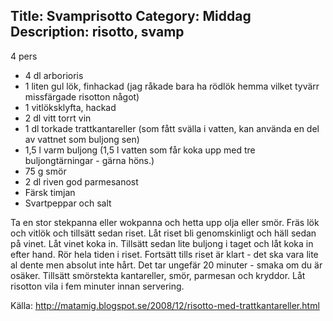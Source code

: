 Title: Svamprisotto 
Category: Middag
Description: risotto, svamp
---

4 pers

* 4 dl arborioris
* 1 liten gul lök, finhackad (jag råkade bara ha rödlök hemma vilket tyvärr missfärgade risotton något)
* 1 vitlöksklyfta, hackad
* 2 dl vitt torrt vin
* 1 dl torkade trattkantareller (som fått svälla i vatten, kan använda en del av vattnet som buljong sen)
* 1,5 l varm buljong (1,5 l vatten som får koka upp med tre buljongtärningar - gärna höns.)
* 75 g smör
* 2 dl riven god parmesanost
* Färsk timjan
* Svartpeppar och salt

Ta en stor stekpanna eller wokpanna och hetta upp olja eller smör. Fräs lök och vitlök och tillsätt sedan riset. Låt riset bli genomskinligt och häll sedan på vinet. Låt vinet koka in. Tillsätt sedan lite buljong i taget och låt koka in efter hand. Rör hela tiden i riset. Fortsätt tills riset är klart - det ska vara lite al dente men absolut inte hårt. Det tar ungefär 20 minuter - smaka om du är osäker. Tillsätt smörstekta kantareller, smör, parmesan och kryddor. Låt risotton vila i fem minuter innan servering.

Källa: <http://matamig.blogspot.se/2008/12/risotto-med-trattkantareller.html>
